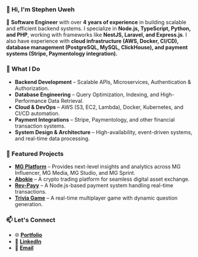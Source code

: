 ### 👋 Hi, I'm Stephen Uweh  

🚀 **Software Engineer** with over **4 years of experience** in building scalable and efficient backend systems. I specialize in **Node.js, TypeScript, Python, and PHP**, working with frameworks like **NestJS, Laravel, and Express.js**. I also have experience with **cloud infrastructure (AWS, Docker, CI/CD), database management (PostgreSQL, MySQL, ClickHouse), and payment systems (Stripe, Paymentology integration).**  

### 🔹 What I Do  
- **Backend Development** – Scalable APIs, Microservices, Authentication & Authorization.  
- **Database Engineering** – Query Optimization, Indexing, and High-Performance Data Retrieval.  
- **Cloud & DevOps** – AWS (S3, EC2, Lambda), Docker, Kubernetes, and CI/CD automation.  
- **Payment Integrations** – Stripe, Paymentology, and other financial transaction systems.  
- **System Design & Architecture** – High-availability, event-driven systems, and real-time data processing.  

### 📌 Featured Projects  
- [**MG Platform**](https://mgempower.com/mg-platform) – Provides next-level insights and analytics across MG Influencer, MG Media, MG Studio, and MG Sprint.  
- [**Abokie**](https://www.abokie.com/) – A crypto trading platform for seamless digital asset exchange.  
- [**Rev-Payy**](#) – A Node.js-based payment system handling real-time transactions.  
- [**Trivia Game**](#) – A real-time multiplayer game with dynamic question generation.  

### 📫 Let's Connect  
- 🌐 [**Portfolio**](https://stephen-uweh.github.io/)  
- 💼 [**LinkedIn**](https://www.linkedin.com/in/stephen-uweh/)  
- 📧 [**Email**](mailto:stephen.uweh@gmail.com) 
